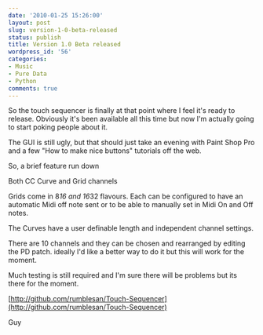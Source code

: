 ```yaml
---
date: '2010-01-25 15:26:00'
layout: post
slug: version-1-0-beta-released
status: publish
title: Version 1.0 Beta released
wordpress_id: '56'
categories:
- Music
- Pure Data
- Python
comments: true
---
```


So the touch sequencer is finally at that point where I feel it's ready to release. Obviously it's been available all this time but now I'm actually going to start poking people about it.

The GUI is still ugly, but that should just take an evening with Paint Shop Pro and a few "How to make nice buttons" tutorials off the web.

So, a brief feature run down

Both CC Curve and Grid channels

Grids come in 8*16 and 16*32 flavours.
Each can be configured to have an automatic Midi off note sent or to be able to manually set in Midi On and Off notes.

The Curves have a user definable length and independent channel settings.

There are 10 channels and they can be chosen and rearranged by editing the PD patch. ideally I'd like a better way to do it but this will work for the moment.

Much testing is still required and I'm sure there will be problems but its there for the moment.

[http://github.com/rumblesan/Touch-Sequencer](http://github.com/rumblesan/Touch-Sequencer)

Guy
